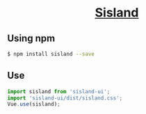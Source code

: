 <h1 align="center">
  <a href="https://xuyuan875.gitee.io/sisland-docs" target="_blank">Sisland</a>
</h1>

## Using npm
```bash
$ npm install sisland --save
```
## Use
```js
import sisland from 'sisland-ui';
import 'sisland-ui/dist/sisland.css';
Vue.use(sisland);
```